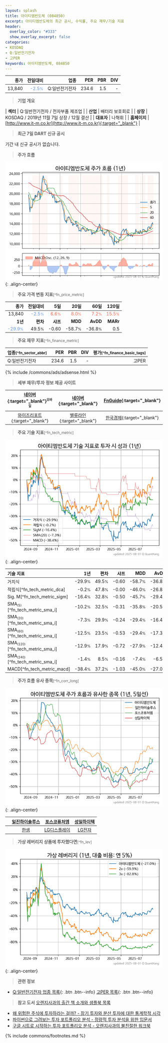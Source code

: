 ```yaml
---
layout: splash
title: 아이티엠반도체 (084850)
excerpt: 아이티엠반도체의 최근 공시, 수익률, 주요 재무/기술 지표
header:
  overlay_color: "#333"
  show_overlay_excerpt: false
categories:
- KOSDAQ
- Q:일반전기전자
- 고PER
keywords: 아이티엠반도체, 084850
---
```


| **종가** | **전일대비** | **업종** | **PER** | **PBR** | **DIV** |
| -------: | -----------: | -------: | ------: | ------: | ------: |
| 13,840 | <span style="color: cornflowerblue">-2.5<small>%</small></span> | Q:일반전기전자 | 234.6 | 1.5 | - |

<!-- more -->


> **기업 개요**<a id="company"></a>

| <span style="white-space:nowrap;">**섹터**</span> | Q:일반전기전자 / 전자부품 제조업 |
| <span style="white-space:nowrap;">**산업**</span> | 배터리 보호회로 |
| <span style="white-space:nowrap;">**상장**</span> | KOSDAQ / 2019년 11월 7일 상장 / 12월 결산 |
| <span style="white-space:nowrap;">**대표자**</span> | 나혁휘 |
| <span style="white-space:nowrap;">**홈페이지**</span> | [http://www.it-m.co.kr](http://www.it-m.co.kr){:target="_blank"} |


> **최근 7일 DART 신규 공시**<a id="dart"></a>

기간 내 신규 공시가 없습니다.


> **주가 흐름**<a id="price"></a>

![084850](/stock/images/084850.png){: .align-center}


> **주요 가격 변동 지표**<small>[^fn_price_metric]</small>

| **종가** | **전일대비** | **5일** | **20일** | **60일** | **120일** |
| -------: | -----------: | ------: | -------: | -------: | --------: |
| 13,840 | <span style="color: cornflowerblue">-2.5<small>%</small></span> | <span style="color: tomato">6.6<small>%</small></span> | <span style="color: tomato">8.0<small>%</small></span> | <span style="color: tomato">7.2<small>%</small></span> | <span style="color: tomato">15.5<small>%</small></span> |
| **1년** | **편차** | **샤프** | **MDD** | **AvDD** | **MARr** |
| <span style="color: cornflowerblue">-29.9<small>%</small></span> | 49.5<small>%</small> | -0.60 | -58.7<small>%</small> | -36.8<small>%</small> | 0.5 |


> **주요 재무 지표**<small>[^fn_finance_metric]</small>

| **업종**<small>[^fn_sector_abbr]</small> | **PER** | **PBR** | **DIV** | **평가**<small>[^fn_finance_basic_tags]</small> |
| :--------------------------------------- | ------: | ------: | ------: | ----------------------------------------------: |
| Q:일반전기전자 | 234.6 | 1.5 | - | 고PER |



{% include /commons/ads/adsense.html %}

> **세부 재무/투자 정보 제공 사이트**

| [네이버](https://m.stock.naver.com/domestic/stock/084850/finance/summary){:target="_blank"}<sup><small>모바일</small></sup> | [네이버](https://finance.naver.com/item/coinfo.naver?code=084850){:target="_blank"} | [FnGuide](https://comp.fnguide.com/SVO2/ASP/SVD_Invest.asp?gicode=A084850&MenuYn=Y){:target="_blank"} |
| :---: | :---: | :---: |
| [와이즈리포트](https://comp.wisereport.co.kr/company/c1040001.aspx?cmp_cd=084850){:target="_blank"} | [밸류라인](https://www.valueline.co.kr/finance/summary/084850){:target="_blank"} | [한국경제](https://markets.hankyung.com/stock/084850/financial-summary){:target="_blank"} |


> **주요 기술 지표**<small>[^fn_tech_metric]</small>


![084850](/stock/images/084850_tech.png){: .align-center}

| **기술 지표** | **1년** | **편차** | **샤프** | **MDD** | **AvDD** |
| :------------ | ------: | -----------: | -------: | ------: | -------: |
| 거치식 | -29.9<small>%</small> | 49.5<small>%</small> | -0.60 | -58.7<small>%</small> | -36.8<small>%</small> |
| 적립식[^fn_tech_metric_dca] | -0.2<small>%</small> | 47.8<small>%</small> | -0.00 | -46.0<small>%</small> | -26.8<small>%</small> |
| Sig. M[^fn_tech_metric_sigm] | -16.4<small>%</small> | 32.8<small>%</small> | -0.50 | -45.7<small>%</small> | -29.4<small>%</small> |
| SMA<small><sub>(5)</sub></small>[^fn_tech_metric_sma_i] | -10.2<small>%</small> | 32.5<small>%</small> | -0.31 | -35.8<small>%</small> | -20.5<small>%</small> |
| SMA<small><sub>(20)</sub></small>[^fn_tech_metric_sma_i] | -7.3<small>%</small> | 29.9<small>%</small> | -0.24 | -29.4<small>%</small> | -16.4<small>%</small> |
| SMA<small><sub>(60)</sub></small>[^fn_tech_metric_sma_i] | -12.5<small>%</small> | 23.5<small>%</small> | -0.53 | -29.4<small>%</small> | -17.3<small>%</small> |
| SMA<small><sub>(120)</sub></small>[^fn_tech_metric_sma_i] | -12.9<small>%</small> | 17.9<small>%</small> | -0.72 | -27.9<small>%</small> | -12.4<small>%</small> |
| SMA<small><sub>(240)</sub></small>[^fn_tech_metric_sma_i] | -1.4<small>%</small> | 8.5<small>%</small> | -0.16 | -7.4<small>%</small> | -6.5<small>%</small> |
| MACD[^fn_tech_metric_macd] | -38.4<small>%</small> | 37.2<small>%</small> | -1.03 | -45.0<small>%</small> | -27.0<small>%</small> |


> **주가 흐름 유사 종목**<a id="corr"></a><small>[^fn_corr_long]</small>

![084850](/stock/images/084850_corr.png){: .align-center}

|       | [일진하이솔루스](/271940/) | [포스코퓨처엠](/003670/) | [성일하이텍](/365340/) |
| :---: | :------------------------------------: | :------------------------------------: | :------------------------------------: |
|       | [한샘](/009240/) | [LG디스플레이](/034220/) | [LG전자](/066570/) |


> **가상 레버리지 상품에 투자했다면**<a id="2x"></a><small>[^fn_lev]</small>

![084850](/stock/images/084850_2x.png){: .align-center}


> **관련 정보**

- [Q:일반전기전자 업종 목록](/stats/sector/kosdaq_업종_일반전기전자_종목/){: .btn .btn--info} [고PER 목록](/fn/fn_high_per/){: .btn .btn--info}

> **참고 도서** [오렌지사과의 출간 책 소개와 샘플북 목록](https://kongdori.tistory.com/691)

- [왜 위험한 주식에 투자하라는 걸까? - 장기 투자와 분산 투자에 대한 통계학적 시각](https://kongdori.tistory.com/421)
- [파이썬으로 그려보는 투자 포트폴리오 분석  - 정량적 투자 분석을 위한 입문서](https://kongdori.tistory.com/643)
- [구글 시트로 시작하는 투자 포트폴리오 분석 - 오렌지사과의 불친절한 워크북](https://kongdori.tistory.com/449)


{% include commons/footnotes.md %}